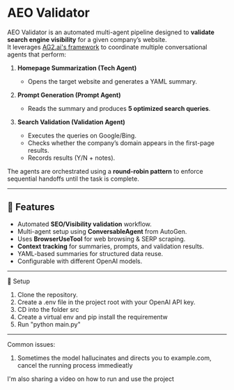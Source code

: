 # AEO Validator

AEO Validator is an automated multi-agent pipeline designed to **validate search engine visibility** for a given company’s website.  
It leverages [AG2.ai's framework](https://ag2.ai/#hero) to coordinate multiple conversational agents that perform:

1. **Homepage Summarization (Tech Agent)**  
   - Opens the target website and generates a YAML summary.  

2. **Prompt Generation (Prompt Agent)**  
   - Reads the summary and produces **5 optimized search queries**.  

3. **Search Validation (Validation Agent)**  
   - Executes the queries on Google/Bing.  
   - Checks whether the company’s domain appears in the first-page results.  
   - Records results (Y/N + notes).  

The agents are orchestrated using a **round-robin pattern** to enforce sequential handoffs until the task is complete.

---

## 🚀 Features
- Automated **SEO/Visibility validation** workflow.
- Multi-agent setup using **ConversableAgent** from AutoGen.
- Uses **BrowserUseTool** for web browsing & SERP scraping.
- **Context tracking** for summaries, prompts, and validation results.
- YAML-based summaries for structured data reuse.
- Configurable with different OpenAI models.

---
🔑 Setup
1. Clone the repository.
2. Create a .env file in the project root with your OpenAI API key.
3. CD into the folder src
4. Create a virtual env and pip install the requirementw
5. Run "python main.py"

---
Common issues:
1. Sometimes the model hallucinates and directs you to example.com, cancel the running process immedieatly


I'm also sharing a video on how to run and use the project
